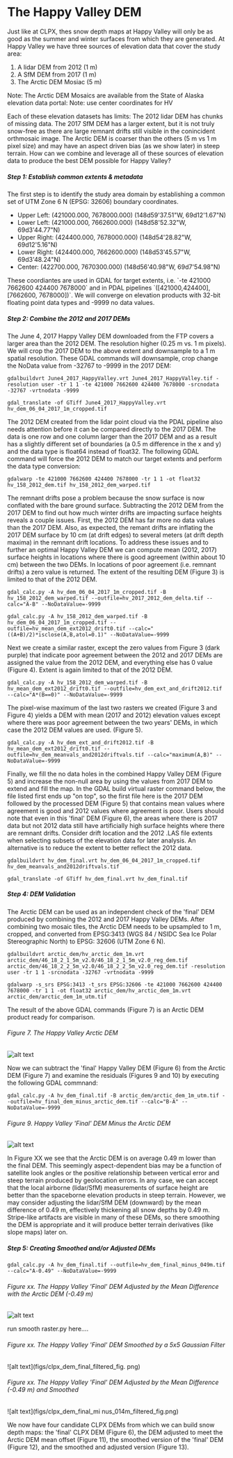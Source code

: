 # The Happy Valley DEM

<p>
Just like at CLPX, thes snow depth maps at Happy Valley will only be as good as the summer and winter surfaces from which they are generated. At Happy Valley we have three sources of elevation data that cover the study area:
</p>

1.  A lidar DEM from 2012 (1 m)
2.  A SfM DEM from 2017 (1 m)
3.  The Arctic DEM Mosiac (5 m)

<p>
Note: The Arctic DEM Mosaics are available from the State of Alaska elevation data portal: <https://elevation.alaska.gov/#68.61378:-149.14902:10>
Note: use center coordinates for HV
</p>

<p>
Each of these elevation datasets has limits: The 2012 lidar DEM has chunks of missing data. The 2017 SfM DEM has a larger extent, but it is not truly snow-free as there are large remnant drifts still visible in the conincident orthmosaic image. The Arctic DEM is coarser than the others (5 m vs 1 m pixel size) and may have an aspect driven bias (as we show later) in steep terrain. How can we combine and leverage all of these sources of elevation data to produce the best DEM possible for Happy Valley?
</p>

##### Step 1: Establish common extents & metadata

<p>
The first step is to identify the study area domain by establishing a common set of UTM Zone 6 N (EPSG: 32606) boundary coordinates.
</p>

-   Upper Left: (421000.000, 7678000.000) (148d59'37.51"W, 69d12'1.67"N)
-   Lower Left: (421000.000, 7662600.000) (148d58'52.32"W, 69d3'44.77"N)
-   Upper Right: (424400.000, 7678000.000) (148d54'28.82"W, 69d12'5.16"N)
-   Lower Right: (424400.000, 7662600.000) (148d53'45.57"W, 69d3'48.24"N)
-   Center: (422700.000, 7670300.000) (148d56'40.98"W, 69d7'54.98"N)

<p>
These coordiantes are used in GDAL for target extents, i.e. `-te 421000 7662600 424400 7678000` and in PDAL pipelines `([421000,424400], [7662600, 7678000])`. We will converge on elevation products with 32-bit floating point data types and -9999 no data values.
</p>

##### Step 2: Combine the 2012 and 2017 DEMs

<p>
The June 4, 2017 Happy Valley DEM downloaded from the FTP covers a larger area than the 2012 DEM. The resolution higher (0.25 m vs. 1 m pixels). We will crop the 2017 DEM to the above extent and downsample to a 1 m spatial resolution. These GDAL commands will downsample, crop change the NoData value from -32767 to -9999 in the 2017 DEM:
</p>

`gdalbuildvrt June4_2017_HappyValley.vrt June4_2017_HappyValley.tif -resolution user -tr 1 1 -te 421000 7662600 424400 7678000 -srcnodata -32767 -vrtnodata -9999`

`gdal_translate -of GTiff June4_2017_HappyValley.vrt hv_dem_06_04_2017_1m_cropped.tif`

<p>
The 2012 DEM created from the lidar point cloud via the PDAL pipeline also needs attention before it can be compared directly to the 2017 DEM. The data is one row and one column larger than the 2017 DEM and as a result has a slightly different set of boundaries (a 0.5 m difference in the x and y) and the data type is float64 instead of float32. The following GDAL command will force the 2012 DEM to match our target extents and perform the data type conversion:
</p>

`gdalwarp -te 421000 7662600 424400 7678000 -tr 1 1 -ot float32 hv_158_2012_dem.tif hv_158_2012_dem_warped.tif`

<p>
The remnant drifts pose a problem because the snow surface is now conflated with the bare ground surface. Subtracting the 2012 DEM from the 2017 DEM to find out how much winter drifts are impacting surface heights reveals a couple issues. First, the 2012 DEM has far more no data values than the 2017 DEM. Also, as expected, the remant drifts are inflating the 2017 DEM surface by 10 cm (at drift edges) to several meters (at drift depth maxima) in the remnant drift locations. To address these issues and to further an optimal Happy Valley DEM we can compute mean (2012, 2017) surface heights in locations where there is good agreement (within about 10 cm) between the two DEMs. In locations of poor agreement (i.e. remnant drifts) a zero value is returned. The extent of the resulting DEM (Figure 3) is limited to that of the 2012 DEM.
</p>

`gdal_calc.py -A hv_dem_06_04_2017_1m_cropped.tif -B hv_158_2012_dem_warped.tif --outfile=hv_2017_2012_dem_delta.tif --calc="A-B" --NoDataValue=-9999`

`gdal_calc.py -A hv_158_2012_dem_warped.tif -B hv_dem_06_04_2017_1m_cropped.tif --outfile=hv_mean_dem_ext2012_drift0.tif --calc="((A+B)/2)*isclose(A,B,atol=0.1)" --NoDataValue=-9999`

<p>
Next we create a similar raster, except the zero values from Figure 3 (dark purple) that indicate poor agreement between the 2012 and 2017 DEMs are assigned the value from the 2012 DEM, and everything else has 0 value (Figure 4). Extent is again limited to that of the 2012 DEM.
</p>

`gdal_calc.py -A hv_158_2012_dem_warped.tif -B hv_mean_dem_ext2012_drift0.tif --outfile=hv_dem_ext_and_drift2012.tif --calc="A*(B==0)" --NoDataValue=-9999`

<p>
The pixel-wise maximum of the last two rasters we created (Figure 3 and Figure 4) yields a DEM with mean (2017 and 2012) elevation values except where there was poor agreement between the two years' DEMs, in which case the 2012 DEM values are used. (Figure 5).
</p>

`gdal_calc.py -A hv_dem_ext_and_drift2012.tif -B hv_mean_dem_ext2012_drift0.tif --outfile=hv_dem_meanvals_and2012driftvals.tif --calc="maximum(A,B)" --NoDataValue=-9999`

<p>
Finally, we fill the no data holes in the combined Happy Valley DEM (Figure 5) and increase the non-null area by using the values from 2017 DEM to extend and fill the map. In the GDAL build virtual raster command below, the file listed first ends up "on top", so the first file here is the 2017 DEM followed by the processed DEM (Figure 5) that contains mean values where agreement is good and 2012 values where agreement is poor. Users should note that even in this 'final' DEM (Figure 6), the areas where there is 2017 data but not 2012 data still have artificially high surface heights where there are remnant drifts. Consider drift location and the 2012 .LAS file extents when selecting subsets of the elevation data for later analysis. An alternative is to reduce the extent to better reflect the 2012 data.
</p>

`gdalbuildvrt hv_dem_final.vrt hv_dem_06_04_2017_1m_cropped.tif hv_dem_meanvals_and2012driftvals.tif`

`gdal_translate -of GTiff hv_dem_final.vrt hv_dem_final.tif`

##### Step 4: DEM Validation

<p>
The Arctic DEM can be used as an independent check of the 'final' DEM produced by combining the 2012 and 2017 Happy Valley DEMs. After combining two mosaic tiles, the Arctic DEM needs to be upsampled to 1 m, cropped, and converted from EPSG:3413 (WGS 84 / NSIDC Sea Ice Polar Stereographic North) to EPSG: 32606 (UTM Zone 6 N).
</p>

`gdalbuildvrt arctic_dem/hv_arctic_dem_1m.vrt arctic_dem/46_18_2_1_5m_v2.0/46_18_2_1_5m_v2.0_reg_dem.tif arctic_dem/46_18_2_2_5m_v2.0/46_18_2_2_5m_v2.0_reg_dem.tif -resolution user -tr 1 1 -srcnodata -32767 -vrtnodata -9999`

`gdalwarp -s_srs EPSG:3413 -t_srs EPSG:32606 -te 421000 7662600 424400 7678000 -tr 1 1 -ot float32 arctic_dem/hv_arctic_dem_1m.vrt arctic_dem/arctic_dem_1m_utm.tif`

<p>
The result of the above GDAL commands (Figure 7) is an Arctic DEM product ready for comparison.
</p>

###### Figure 7. The Happy Valley Arctic DEM

![alt text](figs/hv_arctic_dem_fig.png)

<p>
Now we can subtract the 'final' Happy Valley DEM (Figure 6) from the Arctic DEM (Figure 7) and examine the residuals (Figures 9 and 10) by executing the following GDAL commnand:
</p>

`gdal_calc.py -A hv_dem_final.tif -B arctic_dem/arctic_dem_1m_utm.tif --outfile=hv_final_dem_minus_arctic_dem.tif --calc="B-A" --NoDataValue=-9999`

###### Figure 9. Happy Valley 'Final' DEM Minus the Arctic DEM
![alt text](figs/hv_final_dem_minus_arctic_dem_fig.png)

<p>
In Figure XX we see that the Arctic DEM is on average 0.49 m lower than the final DEM. This seemingly aspect-dependent bias may be a function of satellite look angles or the positive relationship between vertical error and steep terrain produced by geolocation errors. In any case, we can accept that the local airborne (lidar/SfM) measurements of surface height are better than the spaceborne elevation products in steep terrain. However, we may consider adjusting the lidar/SfM DEM (downward) by the mean difference of 0.49 m, effectively thickening all snow depths by 0.49 m. Stripe-like artifacts are visible in many of these DEMs, so there smoothing the DEM is appropriate and it will produce better terrain derivatives (like slope maps) later on.
</p>

##### Step 5: Creating Smoothed and/or Adjusted DEMs

`gdal_calc.py -A hv_dem_final.tif --outfile=hv_dem_final_minus_049m.tif --calc="A-0.49" --NoDataValue=-9999`

###### Figure xx. The Happy Valley 'Final' DEM Adjusted by the Mean Difference with the Arctic DEM (-0.49 m)

![alt text](figs/hv_final_dem_minus_049m_fig.png)

run smooth raster.py here....
###### Figure xx. The Happy Valley 'Final' DEM Smoothed by a 5x5 Gaussian Filter

![alt text](figs/clpx_dem_final_filtered_fig. png)

###### Figure xx. The Happy Valley 'Final' DEM Adjusted by the Mean Difference (-0.49 m) and Smoothed

![alt text](figs/clpx_dem_final_mi nus_014m_filtered_fig.png)

<p>
We now have four candidate CLPX DEMs from which we can build snow depth maps: the 'final' CLPX DEM (Figure 6), the DEM adjusted to meet the Arctic DEM mean offset (Figure 11), the smoothed version of the 'final' DEM (Figure 12), and the smoothed and adjusted version (Figure 13).
</p>
